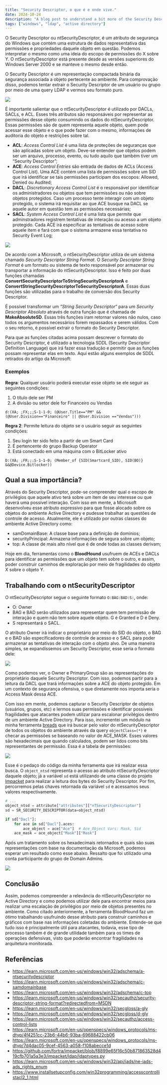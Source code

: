 ```yaml
---
title: "Security Descriptor, o que é e onde vive."
date: 2024-10-24
description: "A blog post to understand a bit more of the Security Descriptor feature"
tags: ["windows", "ldap", "active directory"]
---
```


O Security Descriptor ou ntSecurityDescriptor, é um atributo de segurança do Windows que contém uma estrutura de dados representativa das permissões e propriedades daquele objeto em questão. Podemos interpretar o mesmo como uma ideia do escopo de permissões do X sobre Y. O ntSecurityDescriptor está presente desde as versões superiores do Windows Server 2000 e se manteve o mesmo desde então.

O Security Descriptor é um representação compactada binária da segurança associada a objeto pertecente ao ambiente. Para comprovação disso, podemos tentar extrair o Security Descriptor de um usuário ou grupo por meio de uma query LDAP e vermos seu formato puro.

<img src="/images/security-descriptor/image1.jpg">

É importante salientar que o ntSecurityDescriptor é utilizado por DACLs, SACLs, e ACL. Esses três atributos são responsáveis por representar as permissões desse objeto consumindo os dados do ntSecurityDescriptor. Essas permissões são de quem representa aquele objeto, quem pode acessar esse objeto e o que pode fazer com o mesmo, informações de auditoria do objeto e restrições sobre tal.

- **ACL**: *Access Control List* é uma lista de proteções de seguranças que são aplicadas sobre um objeto. Deve-se entender que objetos podem ser um arquivo, processo, evento, ou tudo aquilo que também tiver um “Security Descriptor”;
- **ACE**: *Access Control Entries* são entrada de dados de ACLs (Access Control List). Uma ACE contém uma lista de permissões sobre um SID que irá identificar se tais permissões participam dos escopos: Allowed, Denied ou Audited;
- **DACL**: *Discretionary Access Control List* é o responsável por identificar os administradores ou objetos que tem permissões ou não sobre objetos protegidos. Caso um processo tente interagir com um objeto protegido, o sistema irá requisitar ao que ACE busque na DACL se aquele autor em questão tem as permissões necessárias;
- **SACL**: *System Access Control List* é uma lista que permite que adminstradores registrem tentativas de interação ou acesso a um objeto protegido. Cada ACE irá especificar as tentativas de acesso sobre aquele item e fará com que o sistema armazene essa tentativa no Security Event Log;

<img src="/images/security-descriptor/image2.jpg">

De acordo com a Microsoft, o ntSecurityDescriptor utiliza de um sistema chamado *Security Descriptor String Format*. O *Security Descriptor String Format* é um formato ou sistema de texto responsável por armazenar ou transportar a informação do ntSecurityDescriptor. Isso é feito por duas funções chamadas **ConvertSecurityDescriptorToStringSecurityDescriptorA** e **ConvertStringSecurityDescriptorToSecurityDescriptorA**. Essas duas funções são utilizadas para o trabalho de conversão dos Security Descriptor.

É possível transformar um *“String Security Descriptor*“ para um *Security Descriptor Absoluto* através de outra função que é chamada de **MakeAbsoluteSD**. Essas três funções iram retornar valores não nulos, caso todos os argumentos necessários forem repassados e serem válidos. Com o seu retorno, é possível extrair o formato do Security Descriptor.

Para que as funções citadas acima possam descrever o formato do Security Descriptor, é utilizado a tecnologia SDDL (Security Descriptor Definition Language) que irá fazer essa tradução e permitir que as funções possam representar elas em texto. Aqui estão alguns exemplos de SDDL retirados do artigo da Microsoft:

### Exemplos

**Regra**: Qualquer usuário poderá executar esse objeto se ele seguir as seguintes condições:
1. O título dele ser PM
2. A divisão ou setor dele for Financeiro ou Vendas
````
d:(XA; ;FX;;;S-1-1-0; (@User.Title=="PM" && (@User.Division=="Financeiro" || @User.Division =="Vendas")))
````

**Regra 2**: Permite leitura do objeto se o usuário seguir as seguintes condições:
1. Seu login ter sido feito a partir de um Smart Card
2. É pertencente do grupo Backup Operator
3. Está conectado em uma máquina com o BitLocker ativo
````
D:(XA; ;FR;;;S-1-1-0; (Member_of {SID(Smartcard_SID), SID(BO)} &&@Device.Bitlocker))
````

## Qual a sua importância?
Através do Security Descriptor, pode-se compreender qual o escopo de privilégios que aquele ativo terá sobre um item de seu interesse ou que haverá uma possível interação. Com isso em mente, a Microsoft desenvolveu esse atributo expressivo para que fosse alocado sobre os objetos do ambiente Active Directory e pudesse trabalhar as questões de controle de acesso. Atualmente, ele é utilizado por outras classes do ambiente Active Directory como:

- samDomainBase: A classe base para a definição de domínios;
- securityPrincipal: Armazena informações de segura sobre um objeto;
- top: A classe de mais alto nível que é de onde todas as classes derivam;

Hoje em dia, ferramentas como o **BloodHound** usufruem de ACEs e DACLs para identificar as permissões que um objeto tem sobre o outro, e assim, poder construir caminhos de exploração por meio de fragilidades do objeto X sobre o objeto Y.

## Trabalhando com o ntSecurityDescriptor
O ntSecurityDescriptor segue o seguinte formato `O:BAG:BAD:S:`, onde:

- O: Owner
- BAG e BAD serão utilizados para representar quem tem permissão de interação e quem não tem sobre aquele objeto. G é Granted e D é Deny.
- S representará o SACL.

O atributo Owner irá indicar o proprietário por meio do SID do objeto, o BAG e o BAD são especificadores de controle de acesso e o SACL para poder armazenar as tentativas de interação com o objeto alvo. De uma maneira simples, se expandíssemos um Security Descriptor, esse seria o formato dele:

<img src="/images/security-descriptor/image3.jpg">

Como podemos ver, o Owner e PrimaryGroup são as representações do proprietário daquele Security Descriptor. Com isso, podemos partir para a leitura da DACL que trará informações sobre a ACE do objeto protegido. Em um contexto de segurança ofensiva, o que diretamente nos importa seria o Access Mask dessa ACE.

Com isso em mente, podemos capturar o Security Descriptor de objetos (usuários, grupos, etc) e lermos suas permissões e identificar possíveis fragilidades que atacantes podem utilizar para escalonar privilégios dentro de um ambiente Active Directory. Para isso, incrementei um módulo na minha ferramenta [breads](https://github.com/oppsec/breads) que irá buscar pelo valor do ntSecurityDescriptor de todos os objetos do ambiente através da query `objectClass=(*)` e checar as permissões se baseando no valor de ACE_MASK. Esses valores são hexadecimais que quando calculados, podem ser lidos como bits representantes de permissão. Essa é a tabela de permissões:

<img src="/images/security-descriptor/image4.jpg">

Esse é o pedaço do código da minha ferramenta que irá realizar essa busca. O `object_ntsd` representa o acesso ao atributo ntSecurityDescriptor daquele objeto; já a variável `sd` está utilizando de uma classe do projeto [Impacket](https://github.com/fortra/impacket) para realizar a leitura dos bytes do Security Descriptor. Por fim, percorremos pelas chaves retornada da variável `sd` e acessamos seus valores respectivamente.

```python
# ...
object_ntsd = attribute["attributes"]["nTSecurityDescriptor"]
sd = SR_SECURITY_DESCRIPTOR(data=object_ntsd)

if sd["Dacl"]:
	for ace in sd["Dacl"].aces:
		ace_object = ace["Ace"]  # Ace_Object Vars: Mask, Sid
    ace_mask = ace_object["Mask"]["Mask"]
```

Após um tratamento sobre os hexadecimais retornados e quais são suas representações com base na documentação da Microsoft, podemos esperar um resultado como esse abaixo. Ressalto que foi utilizado uma conta participante do grupo de Domain Admins.

<img src="/images/security-descriptor/image5.jpg">

## Conclusão
Assim, podemos compreender a relevância do ntSecurityDescriptor no Active Directory e como podemos utilizar dele para encontrar meios para realizar uma escalação de privilégios por meio de objetos presentes no ambiente.  Como citado anteriormente, a ferramenta BloodHound faz um ótimo trabalhando usufruindo desse atributo para construir caminhos e gráficos com base nas informações coletadas do ambiente. Entende-se que tudo isso é principalmente útil para atacantes, todavia, esse tipo de processo também é de grande utilidade também para os times de operações defensivas, visto que poderão encontrar fragilidades na arquitetura monitorada.

## Referências
- https://learn.microsoft.com/en-us/windows/win32/adschema/a-ntsecuritydescriptor
- https://learn.microsoft.com/en-us/windows/win32/adschema/c-samdomainbase
- https://learn.microsoft.com/en-us/windows/win32/adschema/c-top
- https://learn.microsoft.com/en-us/windows/win32/secauthz/security-descriptor-string-format?redirectedfrom=MSDN
- https://learn.microsoft.com/en-us/windows/win32/secgloss/a-gly
- https://learn.microsoft.com/en-us/windows/win32/secgloss/d-gly
- https://learn.microsoft.com/en-us/windows/win32/secauthz/access-control-lists
- https://learn.microsoft.com/en-us/openspecs/windows_protocols/ms-dtyp/4f4251cc-23b6-44b6-93ba-69688422cb06
- https://learn.microsoft.com/en-us/openspecs/windows_protocols/ms-dtyp/7d4dac05-9cef-4563-a058-f108abecce1d
- https://github.com/fortra/impacket/blob/f8899e65f16c50b871863528d419cfb701a5a3e3/impacket/ldap/ldaptypes.py
- https://learn.microsoft.com/en-us/windows/win32/api/iads/ne-iads-ads_rights_enum
- https://www.installsetupconfig.com/win32programming/accesscontrollistacl2_1.html